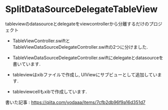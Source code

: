 # SplitDataSourceDelegateTableView
tableviewのdatasourceとdelegateをviewcontrollerから分離するだけのプロジェクト

* TableViewController.swiftとTableViewDataSourceDelegateController.swiftの2つに分けました.
* TableViewDataSourceDelegateController.swiftにdelegateとdatasourceを書いています.

* tableviewはxibファイルで作成し, UIViewにサブビューとして追加しています.

* tableviewcellもxibで作成しています.

書いた記事 : https://qiita.com/yodaaa/items/7cfb2db96f9a16d351d7
